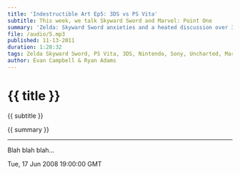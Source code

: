 ```yaml
---
title: 'Indestructible Art Ep5: 3DS vs PS Vita'
subtitle: This week, we talk Skyward Sword and Marvel: Point One
summary: 'Zelda: Skyward Sword anxieties and a heated discussion over 3DS vs PS Vita tear through the show. Ryan spotlights comic book writer Jason Aaron, expresses concerns over Marvel: Point One, and rallies behind his early 3DS purchase. Meanwhile, Evan reviews LotR: War in the North, re-visits Uncharted 3, and makes a bold prediction about PS Vita.'
file: /audio/5.mp3
published: 11-13-2011
duration: 1:28:32
tags: Zelda Skyward Sword, PS Vita, 3DS, Nintendo, Sony, Uncharted, Marvel, Jason Aaron, PlayStation, Mario, Batgirl, Games
author: Evan Campbell & Ryan Adams
---
```


# {{ title }}

{{ subtitle }}

{{ summary }}

- - -

Blah blah blah...

Tue, 17 Jun 2008 19:00:00 GMT